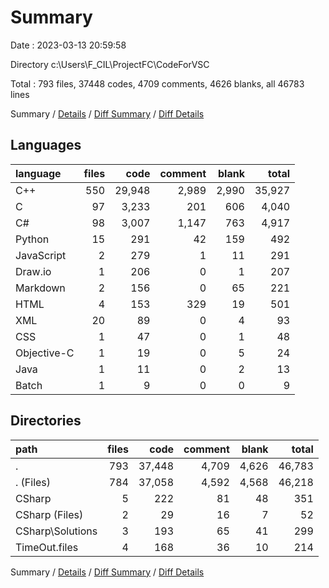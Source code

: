 # Summary

Date : 2023-03-13 20:59:58

Directory c:\\Users\\F_CIL\\ProjectFC\\CodeForVSC

Total : 793 files,  37448 codes, 4709 comments, 4626 blanks, all 46783 lines

Summary / [Details](details.md) / [Diff Summary](diff.md) / [Diff Details](diff-details.md)

## Languages
| language | files | code | comment | blank | total |
| :--- | ---: | ---: | ---: | ---: | ---: |
| C++ | 550 | 29,948 | 2,989 | 2,990 | 35,927 |
| C | 97 | 3,233 | 201 | 606 | 4,040 |
| C# | 98 | 3,007 | 1,147 | 763 | 4,917 |
| Python | 15 | 291 | 42 | 159 | 492 |
| JavaScript | 2 | 279 | 1 | 11 | 291 |
| Draw.io | 1 | 206 | 0 | 1 | 207 |
| Markdown | 2 | 156 | 0 | 65 | 221 |
| HTML | 4 | 153 | 329 | 19 | 501 |
| XML | 20 | 89 | 0 | 4 | 93 |
| CSS | 1 | 47 | 0 | 1 | 48 |
| Objective-C | 1 | 19 | 0 | 5 | 24 |
| Java | 1 | 11 | 0 | 2 | 13 |
| Batch | 1 | 9 | 0 | 0 | 9 |

## Directories
| path | files | code | comment | blank | total |
| :--- | ---: | ---: | ---: | ---: | ---: |
| . | 793 | 37,448 | 4,709 | 4,626 | 46,783 |
| . (Files) | 784 | 37,058 | 4,592 | 4,568 | 46,218 |
| CSharp | 5 | 222 | 81 | 48 | 351 |
| CSharp (Files) | 2 | 29 | 16 | 7 | 52 |
| CSharp\\Solutions | 3 | 193 | 65 | 41 | 299 |
| TimeOut.files | 4 | 168 | 36 | 10 | 214 |

Summary / [Details](details.md) / [Diff Summary](diff.md) / [Diff Details](diff-details.md)